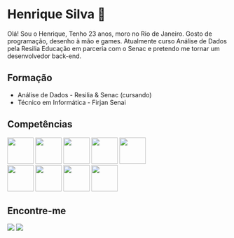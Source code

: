 # Henrique Silva 👋

Olá! Sou o Henrique, Tenho 23 anos, moro no Rio de Janeiro. Gosto de programação, desenho à mão e games. Atualmente curso Análise de Dados pela Resilia Educação em parceria com o Senac e pretendo me tornar um desenvolvedor back-end.

## Formação

* Análise de Dados - Resilia & Senac (cursando)
* Técnico em Informática - Firjan Senai

## Competências

<div>
  <img src="https://cdn.jsdelivr.net/gh/devicons/devicon/icons/mysql/mysql-plain.svg" width=60 />
  <img src="https://cdn.jsdelivr.net/gh/devicons/devicon/icons/php/php-plain.svg" width=60 />
  <img src="https://cdn.jsdelivr.net/gh/devicons/devicon/icons/git/git-plain-wordmark.svg" width=60 />
  <img src="https://cdn.jsdelivr.net/gh/devicons/devicon/icons/html5/html5-original.svg" width=60 />
  <img src="https://cdn.jsdelivr.net/gh/devicons/devicon/icons/javascript/javascript-original.svg" width=60 />
</div>
<div>
  <img src="https://cdn.jsdelivr.net/gh/devicons/devicon/icons/python/python-original.svg" width=60 />
  <img src="https://cdn.jsdelivr.net/gh/devicons/devicon/icons/pandas/pandas-original.svg" width=60 />
  <img src="https://cdn.jsdelivr.net/gh/devicons/devicon/icons/jupyter/jupyter-original-wordmark.svg" width=60 />
  <img src="https://cdn.jsdelivr.net/gh/devicons/devicon/icons/numpy/numpy-original.svg" width=60 />
</div>

## Encontre-me

<div>
<a href="https://henrique-esilva.itch.io" target="_blank"><img loading="lazy" src="https://img.shields.io/badge/-itch.io-FF1726?style=for-the-badge" target="_blank"></a>  
<a href="https://www.linkedin.com/in/pedro-henrique-silva-683007215?utm_source=share" target="_blank"><img loading="lazy" src="https://img.shields.io/badge/-Linkedin-1167fa?style=for-the-badge&logo=linkedin&logoColor=white" target="_blank"></a>
</div>

<!--
<a href="https://henrique-esilva.itch.io" target="_blank"><img loading="lazy" src="./itchdotio.svg" target="_blank" width=50></a>
<a href="https://instagram.com/seu-usuário-instagram-aqui" target="_blank"><img loading="lazy" src="https://img.shields.io/badge/-itch.io-FF1726?style=for-the-badge" target="_blank"></a>
<a href="https://instagram.com/seu-usuário-instagram-aqui" target="_blank"><img loading="lazy" src="https://img.shields.io/badge/-Instagram-%23E4405F?style=for-the-badge&logo=instagram&logoColor=white" target="_blank"></a>
<a href="https://www.twitch.tv/seu-usuário-aqui" target="_blank"><img loading="lazy" src="https://img.shields.io/badge/Twitch-9146FF?style=for-the-badge&logo=twitch&logoColor=white" target="_blank"></a>
<a href = "mailto:contato@seu-usuário-aqui"><img loading="lazy" src="https://img.shields.io/badge/Gmail-D14836?style=for-the-badge&logo=gmail&logoColor=white" target="_blank"></a>
<a href="https://www.linkedin.com/in/seu-usuário-linkedln-aqui" target="_blank"><img loading="lazy" src="https://img.shields.io/badge/-LinkedIn-%230077B5?style=for-the-badge&logo=linkedin&logoColor=white" target="_blank"></a>
</div>

<!--
https://www.alura.com.br/artigos/como-criar-um-readme-para-seu-perfil-github !-->
